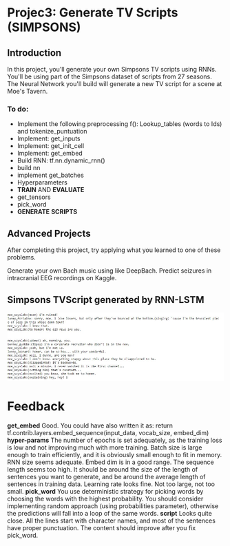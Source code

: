 # Projec3: Generate TV Scripts (SIMPSONS) 

## Introduction
In this project, you'll generate your own Simpsons TV scripts using RNNs. You'll be using part of the Simpsons dataset of scripts from 27 seasons. The Neural Network you'll build will generate a new TV script for a scene at Moe's Tavern.

### To do: 
* Implement the following preprocessing f(): Lookup_tables (words to Ids) and tokenize_puntuation
* Implement: get_inputs 
* Implement: get_init_cell 
* Implement: get_embed 
* Build RNN: tf.nn.dynamic_rnn()
* build nn 
* implement get_batches 
* Hyperparameters 
* **TRAIN** AND **EVALUATE**
* get_tensors 
* pick_word 
* **GENERATE** **SCRIPTS**


## Advanced Projects
After completing this project, try applying what you learned to one of these problems.

Generate your own Bach music using like DeepBach.
Predict seizures in intracranial EEG recordings on Kaggle.

## Simpsons TVScript generated by RNN-LSTM

<img src="./assets/SimpsonsTVScript_generatedByLSTM.JPG">


# Feedback 
**get_embed**
Good. You could have also written it as: return tf.contrib.layers.embed_sequence(input_data, vocab_size, embed_dim)
**hyper-params**
The number of epochs is set adequately, as the training loss is low and not improving much with more training.
Batch size is large enough to train efficiently, and it is obviously small enough to fit in memory.
RNN size seems adequate.
Embed dim is in a good range.
The sequence length seems too high. It should be around the size of the length of sentences you want to generate, and be around the average length of sentences in training data.
Learning rate looks fine. Not too large, not too small.
**pick_word**
You use deterministic strategy for picking words by choosing the words with the highest probability. You should consider implementing random approach (using probabilities parameter), otherwise the predictions will fall into a loop of the same words.
**script**
Looks quite close. All the lines start with character names, and most of the sentences have proper punctuation.
The content should improve after you fix pick_word.

